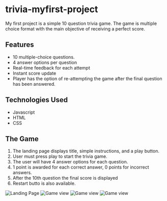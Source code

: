 # trivia-myfirst-project

My first project is a simple 10 question trivia game. The game is multiple choice format with the main objective of receiving a perfect score.

## Features
* 10 multiple-choice questions.
* 4 answer options per question
* Real-time feedback for each attempt
* Instant score update
* Player has the option of re-attempting the game after the final question has been answered.

## Technologies Used
* Javascript
* HTML
* CSS

## The Game
1. The landing page displays title, simple instructions, and a play button.
2. User must press play to start the trivia game.
3. The user will have 4 answer options for each question.
4. 1 point is awarded for each correct answer, 0 points for incorrect answers.
5. After the 10th question the final score is displayed 
6. Restart butto is also available.

![Landing Page](./assets/landing.png)
![Game view](./assets/gameView.png)
![Game view](./assets/gameView2.png)
![Game view](./assets/gameEnds.png)
